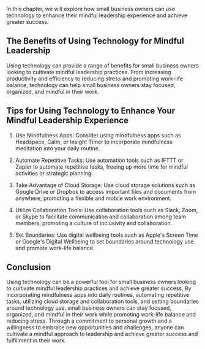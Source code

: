 
In this chapter, we will explore how small business owners can use technology to enhance their mindful leadership experience and achieve greater success.

The Benefits of Using Technology for Mindful Leadership
-------------------------------------------------------

Using technology can provide a range of benefits for small business owners looking to cultivate mindful leadership practices. From increasing productivity and efficiency to reducing stress and promoting work-life balance, technology can help small business owners stay focused, organized, and mindful in their work.

Tips for Using Technology to Enhance Your Mindful Leadership Experience
-----------------------------------------------------------------------

1. Use Mindfulness Apps: Consider using mindfulness apps such as Headspace, Calm, or Insight Timer to incorporate mindfulness meditation into your daily routine.

2. Automate Repetitive Tasks: Use automation tools such as IFTTT or Zapier to automate repetitive tasks, freeing up more time for mindful activities or strategic planning.

3. Take Advantage of Cloud Storage: Use cloud storage solutions such as Google Drive or Dropbox to access important files and documents from anywhere, promoting a flexible and mobile work environment.

4. Utilize Collaboration Tools: Use collaboration tools such as Slack, Zoom, or Skype to facilitate communication and collaboration among team members, promoting a culture of inclusivity and collaboration.

5. Set Boundaries: Use digital wellbeing tools such as Apple's Screen Time or Google's Digital Wellbeing to set boundaries around technology use and promote work-life balance.

Conclusion
----------

Using technology can be a powerful tool for small business owners looking to cultivate mindful leadership practices and achieve greater success. By incorporating mindfulness apps into daily routines, automating repetitive tasks, utilizing cloud storage and collaboration tools, and setting boundaries around technology use, small business owners can stay focused, organized, and mindful in their work while promoting work-life balance and reducing stress. Through a commitment to personal growth and a willingness to embrace new opportunities and challenges, anyone can cultivate a mindful approach to leadership and achieve greater success and fulfillment in their work.
